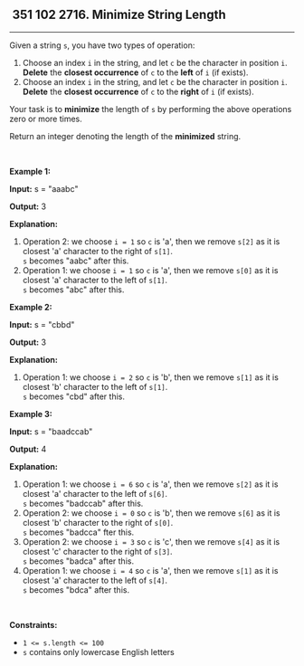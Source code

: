 <h2> 351 102
2716. Minimize String Length</h2><hr><div><p>Given a string <code>s</code>, you have two types of operation:</p>

<ol>
	<li>Choose an index <code>i</code> in the string, and let <code>c</code> be the character in position <code>i</code>. <strong>Delete</strong> the <strong>closest occurrence</strong> of <code>c</code> to the <strong>left</strong> of <code>i</code> (if exists).</li>
	<li>Choose an index <code>i</code> in the string, and let <code>c</code> be the character in position <code>i</code>. <strong>Delete</strong> the <strong>closest occurrence</strong> of <code>c</code> to the <strong>right</strong> of <code>i</code> (if exists).</li>
</ol>

<p>Your task is to <strong>minimize</strong> the length of <code>s</code> by performing the above operations zero or more times.</p>

<p>Return an integer denoting the length of the <strong>minimized</strong> string.</p>

<p>&nbsp;</p>
<p><strong class="example">Example 1:</strong></p>

<div class="example-block">
<p><strong>Input:</strong> <span class="example-io">s = "aaabc"</span></p>

<p><strong>Output:</strong> <span class="example-io">3</span></p>

<p><strong>Explanation:</strong></p>

<ol>
	<li>Operation 2: we choose <code>i = 1</code> so <code>c</code> is 'a', then we remove <code>s[2]</code> as it is closest 'a' character to the right of <code>s[1]</code>.<br>
	<code>s</code> becomes "aabc" after this.</li>
	<li>Operation 1: we choose <code>i = 1</code> so <code>c</code> is 'a', then we remove <code>s[0]</code> as it is closest 'a' character to the left of <code>s[1]</code>.<br>
	<code>s</code> becomes "abc" after this.</li>
</ol>
</div>

<p><strong class="example">Example 2:</strong></p>

<div class="example-block">
<p><strong>Input:</strong> <span class="example-io">s = "cbbd"</span></p>

<p><strong>Output:</strong> <span class="example-io">3</span></p>

<p><strong>Explanation:</strong></p>

<ol>
	<li>Operation 1: we choose <code>i = 2</code> so <code>c</code> is 'b', then we remove <code>s[1]</code> as it is closest 'b' character to the left of <code>s[1]</code>.<br>
	<code>s</code> becomes "cbd" after this.</li>
</ol>
</div>

<p><strong class="example">Example 3:</strong></p>

<div class="example-block">
<p><strong>Input:</strong> <span class="example-io">s = "baadccab"</span></p>

<p><strong>Output:</strong> 4</p>

<p><strong>Explanation:</strong></p>

<ol>
	<li>Operation 1: we choose <code>i = 6</code> so <code>c</code> is 'a', then we remove <code>s[2]</code> as it is closest 'a' character to the left of <code>s[6]</code>.<br>
	<code>s</code> becomes "badccab" after this.</li>
	<li>Operation 2: we choose <code>i = 0</code> so <code>c</code> is 'b', then we remove <code>s[6]</code> as it is closest 'b' character to the right of <code>s[0]</code>.<br>
	<code>s</code> becomes "badcca" fter this.</li>
	<li>Operation 2: we choose <code>i = 3</code> so <code>c</code> is 'c', then we remove <code>s[4]</code> as it is closest 'c' character to the right of <code>s[3]</code>.<br>
	<code>s</code> becomes "badca" after this.</li>
	<li>Operation 1: we choose <code>i = 4</code> so <code>c</code> is 'a', then we remove <code>s[1]</code> as it is closest 'a' character to the left of <code>s[4]</code>.<br>
	<code>s</code> becomes "bdca" after this.</li>
</ol>
</div>

<p>&nbsp;</p>
<p><strong>Constraints:</strong></p>

<ul>
	<li><code>1 &lt;= s.length &lt;= 100</code></li>
	<li><code>s</code> contains only lowercase English letters</li>
</ul>
</div>